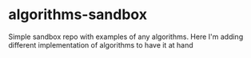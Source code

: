 # algorithms-sandbox
Simple sandbox repo with examples of any algorithms. Here I'm adding different implementation of algorithms to have it at hand
